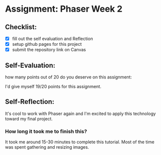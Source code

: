 # Assignment: Phaser Week 2

## Checklist:
- [x] fill out the self evaluation and Reflection
- [x] setup github pages for this project
- [x] submit the repository link on Canvas

## Self-Evaluation:

how many points out of 20 do you deserve on this assignment:

I'd give myself 19/20 points for this assignment.

## Self-Reflection:
It's cool to work with Phaser again and I'm excited to apply this technology toward my final project.

### How long it took me to finish this?
It took me around 15-30 minutes to complete this tutorial. Most of the time was spent gathering and resizing images.
